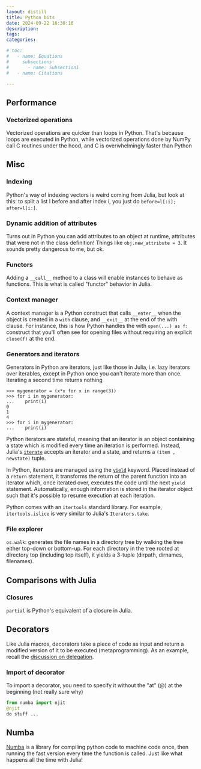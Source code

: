 ```yaml
---
layout: distill
title: Python bits
date: 2024-09-22 16:30:16
description: 
tags:
categories: 

# toc:
#   - name: Equations
#     subsections:
#       - name: Subsection1
#   - name: Citations

---
```


## Performance
### Vectorized operations
Vectorized operations are quicker than loops in Python. 
That's because loops are executed in Python, while vectorized operations done by NumPy call C routines under the hood, and C is overwhelmingly faster than Python



## Misc
### Indexing
Python's way of indexing vectors is weird coming from Julia, but look at this: to split a list l before and after index i, you just do `before=l[:i]; after=l[i:]`.

### Dynamic addition of attributes
Turns out in Python you can add attributes to an object at runtime, attributes that were not in the class definition! Things like `obj.new_attribute = 3`.
It sounds pretty dangerous to me, but ok.

### Functors
Adding a `__call__` method to a class will enable instances to behave as functions.
This is what is called "functor" behavior in Julia.

### Context manager
A context manager is a Python construct that calls `__enter__` when the object is created in a `with` clause, and `__exit__` at the end of the with clause. For instance, this is how Python handles the with `open(...) as f`: construct that you'll often see for opening files without requiring an explicit `close(f)` at the end.

### Generators and iterators
Generators in Python are iterators, just like those in Julia, i.e. lazy iterators over iterables, except in Python once you can't iterate more than once. Iterating a second time returns nothing

```
>>> mygenerator = (x*x for x in range(3))
>>> for i in mygenerator:
...    print(i)
0
1
4
>>> for i in mygenerator:
...    print(i)
```
Python iterators are stateful, meaning that an iterator is an object containing a state which is modified every time an iteration is performed. Instead, Julia's [`iterate`](https://docs.julialang.org/en/v1/base/collections/#Base.iterate) accepts an iterator and a state, and returns a `(item , newstate)` tuple.

In Python, iterators are managed using the [`yield`](https://www.geeksforgeeks.org/use-yield-keyword-instead-return-keyword-python/) keyword. Placed instead of a `return` statement, it transforms the return of the parent function into an iterator which, once iterated over, executes the code until the next `yield` statement. 
Automatically, enough information is stored in the iterator object such that it's possible to resume execution at each iteration.

Python comes with an `itertools` standard library. For example, `itertools.islice` is very similar to Julia's `Iterators.take`. 

### File explorer
`os.walk`: generates the file names in a directory tree by walking the tree either top-down or bottom-up. For each directory in the tree rooted at directory top (including top itself), it yields a 3-tuple (dirpath, dirnames, filenames).


## Comparisons with Julia
### Closures
`partial` is Python's equivalent of a closure in Julia.

## Decorators
Like Julia macros, decorators take a piece of code as input and return a modified version of it to be executed (metaprogramming).
As an example, recall the [discussion on delegation](https://www.fast.ai/posts/2019-08-06-delegation.html).

### Import of decorator
To import a decorator, you need to specify it without the "at" (@) at the beginning (not really sure why)
```python
from numba import njit
@njit
do stuff ...
```

## Numba
[Numba](https://numba.pydata.org/) is a library for compiling python code to machine code once, then running the fast version every time the function is called. Just like what happens all the time with Julia!